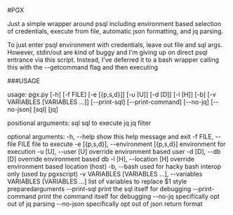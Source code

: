 #PGX

Just a simple wrapper around psql including environment based selection of
credentials, execute from file, automatic json formatting, and jq parsing.

To just enter psql environment with credentials, leave out file and sql args.
However, stdin/out are kind of buggy and I'm giving up on direct psql entrance
via this script. Instead, I've deferred it to a bash wrapper calling this with
the --getcommand flag and then executing

###USAGE

usage: pgx.py [-h] [-f FILE] [-e [{p,s,d}]] [-u [U]] [-d [D]] [-l [H]] [-b]
              [-v VARIABLES [VARIABLES ...]] [--print-sql] [--print-command]
              [--no-jq] [--no-json]
              [sql] [jq]

positional arguments:
  sql                   sql to execute
  jq                    jq filter

optional arguments:
  -h, --help            show this help message and exit
  -f FILE, --file FILE  file to execute
  -e [{p,s,d}], --environment [{p,s,d}]
                        environment for execution
  -u [U], --user [U]    override environment based user
  -d [D], --db [D]      override environment based db
  -l [H], --location [H]
                        override environment based location (host)
  -b, --bash            used for hacky bash interop only (used by pgxscript)
  -v VARIABLES [VARIABLES ...], --variables VARIABLES [VARIABLES ...]
                        list of variables to replace $1 style
                        preparedarguments
  --print-sql           print the sql itself for debugging
  --print-command       print the command itself for debugging
  --no-jq               specifically opt out of jq parsing
  --no-json             specifically opt out of json return format
